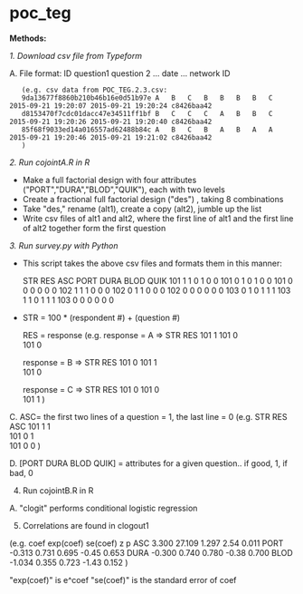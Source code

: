 # poc_teg


**Methods:** 

*1. Download csv file from Typeform*

A.	File format: ID	question1	question 2	...	date  ...	network ID

       (e.g. csv data from POC_TEG.2.3.csv: 
       9da13677f8860b210b46b16e0d51b97e	A	B	C	B	B	B	B	C	2015-09-21 19:20:07	2015-09-21 19:20:24	c8426baa42
       d8153470f7cdc01dacc47e34511ff1bf	B	C	C	C	A	B	B	C	2015-09-21 19:20:26	2015-09-21 19:20:40	c8426baa42
       85f68f9033ed14a016557ad62488b84c	A	B	C	B	A	B	A	A	2015-09-21 19:20:46	2015-09-21 19:21:02	c8426baa42
       )


*2. Run cojointA.R in R*

  + Make a full factorial design with four attributes ("PORT","DURA","BLOD","QUIK"), 
each with two levels 
  + Create a fractional full factorial design ("des") , taking 8 combinations
  + Take "des," rename (alt1), create a copy (alt2), jumble up the list
  + Write csv files of alt1 and alt2, where the first line of alt1 and the first line of alt2 together form the first question

*3. Run survey.py with Python*

  + This script takes the above csv files and formats them in this manner: 

       STR	RES	ASC	PORT	DURA	BLOD	QUIK
       101	1	1	0	1	0	0
       101	0	1	0	1	0	0
       101	0	0	0	0	0	0
       102	1	1	1	0	0	0
       102	0	1	1	0	0	0
       102	0	0	0	0	0	0
       103	0	1	0	1	1	1
       103	1	1	0	1	1	1
       103	0	0	0	0	0	0

  + STR = 100 * (respondent #) + (question #)
 
       RES = response 
       (e.g. response = A => 
       STR	RES
       101	1
       101	0	
       101	0
       
       response = B => 
       STR	RES
       101	0
       101	1	
       101	0
       
       response = C => 
       STR	RES
       101	0
       101	0	
       101	1
       )

C. ASC= the first two lines of a question = 1, the last line = 0 
(e.g. 
STR	RES	ASC
101	1	1	
101	0	1	
101	0	0
)

D. [PORT	DURA	BLOD	QUIK] = attributes for a given question.. if good, 1, if bad, 0

4. Run cojointB.R in R 

A. "clogit" performs conditional logistic regression 


5. Correlations are found in clogout1 

(e.g. 
       coef exp(coef) se(coef)     z     p
ASC   3.300    27.109    1.297  2.54 0.011
PORT -0.313     0.731    0.695 -0.45 0.653
DURA -0.300     0.740    0.780 -0.38 0.700
BLOD -1.034     0.355    0.723 -1.43 0.152
)

"exp(coef)" is e^coef 
"se(coef)" is the standard error of coef 
